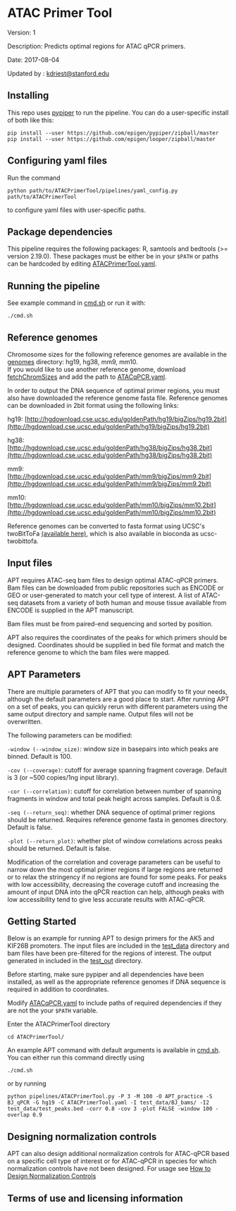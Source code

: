 # ATAC Primer Tool

Version: 1

Description: Predicts optimal regions for ATAC qPCR primers.

Date: 2017-08-04

Updated by : kdriest@stanford.edu

## Installing

This repo uses [pypiper](https://github.com/epigen/pypiper) to run the pipeline. You can do a user-specific install 
of both like this:

```
pip install --user https://github.com/epigen/pypiper/zipball/master
pip install --user https://github.com/epigen/looper/zipball/master
```
## Configuring yaml files

Run the command 
```
python path/to/ATACPrimerTool/pipelines/yaml_config.py path/to/ATACPrimerTool
```
 to configure yaml files with user-specific paths.
 
## Package dependencies

This pipeline requires the following packages: R, samtools and bedtools (>= version 2.19.0). These packages must be either 
be in your `$PATH` or paths can be hardcoded by editing [ATACPrimerTool.yaml](pipelines/ATACPrimerTool.yaml). 

## Running the pipeline

See example command in [cmd.sh](cmd.sh) or run it with:

```
./cmd.sh
```


## Reference genomes

Chromosome sizes for the following reference genomes are available in the [genomes](genomes/) directory: hg19, hg38, mm9, mm10.  
If you would like to use another reference genome, download [fetchChromSizes](https://www.google.com/url?sa=t&rct=j&q=&esrc=s&source=web&cd=1&ved=0ahUKEwjR1Oi9-sjVAhUQ7GMKHZ0CChsQFggoMAA&url=http%3A%2F%2Fhgdownload.cse.ucsc.edu%2Fadmin%2Fexe%2Flinux.x86_64%2FfetchChromSizes&usg=AFQjCNFl70SKF51EO0cC9FBsVAIZpLc0kg) and add the path to 
[ATACqPCR.yaml](pipelines/ATACqPCR.yaml).  

In order to output the DNA sequence of optimal primer regions, you must also have 
downloaded the reference genome fasta file. Reference genomes can be downloaded in 2bit format using the following links:

hg19: [http://hgdownload.cse.ucsc.edu/goldenPath/hg19/bigZips/hg19.2bit](http://hgdownload.cse.ucsc.edu/goldenPath/hg19/bigZips/hg19.2bit)

hg38: [http://hgdownload.cse.ucsc.edu/goldenPath/hg38/bigZips/hg38.2bit](http://hgdownload.cse.ucsc.edu/goldenPath/hg38/bigZips/hg38.2bit)

mm9: [http://hgdownload.cse.ucsc.edu/goldenPath/mm9/bigZips/mm9.2bit](http://hgdownload.cse.ucsc.edu/goldenPath/mm9/bigZips/mm9.2bit)

mm10: [http://hgdownload.cse.ucsc.edu/goldenPath/mm10/bigZips/mm10.2bit](http://hgdownload.cse.ucsc.edu/goldenPath/mm10/bigZips/mm10.2bit)

Reference genomes can be converted to fasta format using UCSC's twoBitToFa [(available here)](http://hgdownload.cse.ucsc.edu/admin/exe/linux.x86_64/twoBitToFa), 
which is also available in bioconda as ucsc-twobittofa.

## Input files

APT requires ATAC-seq bam files to design optimal ATAC-qPCR primers.  Bam files can be downloaded from public repositories such as ENCODE or GEO or user-generated to match your cell type of interest.  A list of ATAC-seq datasets from a variety of both human and mouse tissue available from ENCODE is supplied in the APT manuscript.  

Bam files must be from paired-end sequencing and sorted by position.  

APT also requires the coordinates of the peaks for which primers should be designed.  Coordinates should be supplied in bed file format and match the reference genome to which the bam files were mapped.

## APT Parameters

There are multiple parameters of APT that you can modify to fit your needs, although the default parameters are a good place to start. After running APT on a set of peaks, you can quickly rerun with different parameters using the same output directory and sample name. Output files will not be overwritten.   

The following parameters can be modified:

`-window (--window_size)`: window size in basepairs into which peaks are binned. Default is 100.

`-cov (--coverage)`: cutoff for average spanning fragment coverage.  Default is 3 (or ~500 copies/1ng input library).

`-cor (--correlation)`: cutoff for correlation between number of spanning fragments in window and total peak height across samples.  Default is 0.8.

`-seq (--return_seq)`: whether DNA sequence of optimal primer regions should be returned. Requires reference genome fasta in genomes directory.  Default is false. 

`-plot (--return_plot)`: whether plot of window correlations across peaks should be returned. Default is false.

Modification of the correlation and coverage parameters can be useful to narrow down the most optimal primer regions if large regions are returned or to relax the stringency if no regions are found for some peaks. For peaks with low accessibility, decreasing the coverage cutoff and increasing the amount of input DNA into the qPCR reaction can help, although peaks with low accessibility tend to give less accurate results with ATAC-qPCR.

## Getting Started

Below is an example for running APT to design primers for the AK5 and KIF26B promoters.  The input files are included in the [test_data](test_data/) 
directory and bam files have been pre-filtered for the regions of interest. The output generated in included in the [test_out](test_out/) directory.

Before starting, make sure pypiper and all dependencies have been installed, as well as the appropriate reference genomes if DNA sequence is required
in addition to coordinates.  

Modify [ATACqPCR.yaml](pipelines/ATACqPCR.yaml) to include paths of required dependencies if they are not the your `$PATH` variable.

Enter the ATACPrimerTool directory

```
cd ATACPrimerTool/
```

An example APT command with default arguments is available in [cmd.sh](cmd.sh).  You can either run this command directly using

```
./cmd.sh
```

or by running

```
python pipelines/ATACPrimerTool.py -P 3 -M 100 -O APT_practice -S BJ_qPCR -G hg19 -C ATACPrimerTool.yaml -I test_data/BJ_bams/ -I2 test_data/test_peaks.bed -corr 0.8 -cov 3 -plot FALSE -window 100 -overlap 0.9 
```

## Designing normalization controls

APT can also design additional normalization controls for ATAC-qPCR based on a specific cell type of interest or for ATAC-qPCR in species
for which normalization controls have not been designed.  For usage see [How to Design Normalization Controls](How_to_design_normalization_controls.md)

## Terms of use and licensing information
